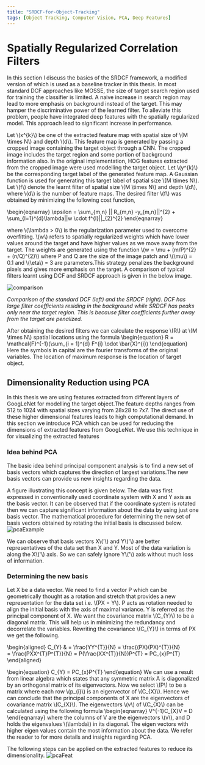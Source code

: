 ```yaml
---
title: "SRDCF-for-Object-Tracking"
tags: [Object Tracking, Computer Vision, PCA, Deep Features]
---
```


<script src="https://cdn.mathjax.org/mathjax/latest/MathJax.js?config=TeX-AMS-MML_HTMLorMML" type="text/javascript"></script>

# Spatially Regularized Correlation Filters

In this section I discuss the basics of the SRDCF framework, a modified version of which is used as a baseline tracker in this thesis. In most standard DCF approaches like MOSSE, the size of target search region used for training the classifier is limited. A naive increase in search region may lead to more emphasis on background instead of the target. This may hamper the discriminative power of the learned filter. To alleviate this problem, people have integrated deep features with the spatially regularized model. This approach lead to significant increase in performance.

Let \\(x^{k}\\) be one of the extracted feature map with spatial size of \\(M \times N\\) and depth \\(d\\). This feature map is generated by passing a cropped image containing the target object through a CNN. The cropped image includes the target region and some portion of background information also. In the original implementation, HOG features extracted from the cropped image were used modelling the target object. 
Let \\(y^{k}\\) be the corresponding target label of the generated feature map. A Gaussian function is used for generating this target label of spatial size \\(M \times N\\). Let \\(f\\) denote the learnt filter of spatial size \\(M \times N\\) and depth \\(d\\), where \\(d\\) is the number of feature maps. 
The desired filter \\(f\\) was obtained by minimizing the following cost function,

\begin{eqnarray}
\epsilon = \sum_{m,n} || R_{m,n} -y_{m,n}||^{2} + \sum_{l=1}^{d}\lambda||w \cdot f^{l}||_{2}^{2}
\end{eqnarray}

where \\(\lambda > 0\\) is the regularization parameter used to overcome overfitting.  \\(w\\) refers to spatially regularized weights which have lower values around the target and have higher values as we move away from the target. The weights are generated using the function \\(w = \mu + (m/P)^{2} + (n/Q)^{2}\\) where P and Q are the size of the image patch and \\(\mu\\) = 0.1 and \\(\eta\\) = 3 are parameters.This strategy penalizes the background pixels and gives more emphasis on the target. A comparison of typical filters learnt using DCF and SRDCF approach is given in the below image.

<img src="{{ site.url }}{{ site.baseurl }}/assets/images/vot/srdcf.PNG" alt="comparison">

*Comparison of the standard DCF (left) and the SRDCF (right). DCF has large filter coefficients residing in the background while SRDCF has peaks only near the target region. This is because filter coefficients further away from the target are penalized.*

After obtaining the desired filters we can calculate the response \\(R\\) at \\(M \times N\\) spatial locations using the formula
\begin{equation}
R = \mathcal{F}^{-1}(\sum_{i = 1}^{d} F^{i} \odot \bar{X}^{i})
\end{equation}
Here the symbols in capital are the fourier transforms of the original variables. The location of maximum response is the location of target object.
## Dimensionality Reduction using PCA
In this thesis we are using features extracted from different layers of GoogLeNet for modelling the target object.The feature depths ranges from 512 to 1024 with spatial sizes varying from 28x28 to 7x7. The direct use of these higher dimensional features leads to high computational demand. In this section we introduce PCA which can be used for reducing the dimensions of extracted features from GoogLeNet. We use this technique in for visualizing the extracted features
### Idea behind PCA
The basic idea behind principal component analysis is to find a new set of basis vectors which captures the direction of largest variations.The new basis vectors can provide us new insights regarding the data.

 A figure illustrating this concept is given below. The data was first expressed in conventionally used coordinate system with X and Y axis as the basis vector. It can be observed that if the coordinate system is rotated then we can capture significant information about the data by using just one basis vector. The mathematical procedure for determining the new set of basis vectors obtained by rotating the initial basis is discussed below. 
 <img src="{{ site.url }}{{ site.baseurl }}/assets/images/vot/pcaExample.PNG" alt="pcaExample">

 We can observe that basis vectors X\\('\\) and Y\\('\\) are better representatives of the data set than X and Y. Most of the data variation is along the X\\('\\) axis. So we can safely ignore Y\\('\\) axis without much loss of information.

### Determining the new basis
Let X be a data vector. We need to find a vector P which can be geometrically thought as a rotation and stretch that provides a new representation for the data set i.e. \\(PX = Y\\). P acts as rotation needed to align the initial basis with the axis of maximal variance. Y is referred as the principal component of X. We want the covariance matrix \\(C_{Y}\\) to be a diagonal matrix. This will help us in minimizing the redundancy and decorrelate the variables. Rewriting the covariance \\(C_{Y}\\) in terms of PX we get the following.

\begin{aligned}
C_{Y} & = \frac{YY^{T}}{N} = \frac{(PX)(PX)^{T}}{N}  
      = \frac{PXX^{T}P^{T}}{N} 
      = P(\frac{XX^{T}}{N})P^{T}
      = PC_{x}P^{T}
\end{aligned}

\begin{equation}
C_{Y} = PC_{x}P^{T}
\end{equation}
We can use a result from linear algebra which states that any symmetric matrix A is diagonalized by an orthogonal matrix of its eigenvectors. Now we select \\(P\\) to be a matrix where each row \\(p_{i}\\) is an eigenvector of \\(C_{X}\\). Hence we can conclude that the principal components of X are the eigenvectors of covariance matrix \\(C_{X}\\). 
The eigenvectors \\(v\\) of \\(C_{X}\\) can be calculated using the following formula
\begin{eqnarray}
V^{-1}C_{X}V = D
\end{eqnarray}
where the columns of V are the eigenvectors \\(v\\), and D holds the eigenvalues \\(\lambda\\) in its diagonal. The eigen vectors with higher eigen values contain the most information about the data. We refer the reader to for more details and insights regarding PCA. 

The following steps can be applied on the extracted features to reduce its dimensionality. 
<img src="{{ site.url }}{{ site.baseurl }}/assets/images/vot/pcaFeat.PNG" alt="pcaFeat">